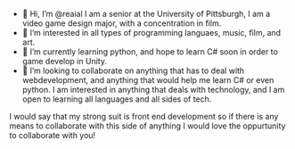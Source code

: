 - 👋 Hi, I’m @reaial I am a senior at the University of Pittsburgh, I am a video game design major, with a concentration in film. 
- 👀 I’m interested in all types of programming languaes, music, film, and art. 
- 🌱 I’m currently learning python, and hope to learn C# soon in order to game develop in Unity.  
- 💞️ I’m looking to collaborate on anything that has to deal with webdevelopment, and anything that would help me learn C# or even python. I am interested in anything that deals with technology, and I am open to learning all languages and all sides of tech.  


I would say that my strong suit is front end development so if there is any means to collaborate with this side of anything I would love the oppurtunity to collaborate with you! 

<!---
reaial/reaial is a ✨ special ✨ repository because its `README.md` (this file) appears on your GitHub profile.
You can click the Preview link to take a look at your changes.
--->
